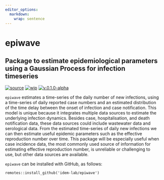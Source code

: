 ```yaml
---
editor_options: 
  markdown: 
    wrap: sentence
---
```


# epiwave

## Package to estimate epidemiological parameters using a Gaussian Process for infection timeseries

[![source](https://img.shields.io/badge/source-GitHub-success?style=flat&labelColor=gray)](https://github.com/idem-lab/epiwave) [![wip](https://www.repostatus.org/badges/latest/wip.svg)](https://www.repostatus.org/#wip) [![v.0.1.0-alpha](https://zenodo.org/badge/720975798.svg)](https://zenodo.org/doi/10.5281/zenodo.10398079)

`epiwave` estimates a time-series of the daily number of new infections, using a time-series of daily reported case numbers and an estimated distribution of the time delay between the onset of infection and case notification.
This model is unique because it integrates multiple data sources to estimate the underlying infection dynamics.
Besides case, hospitalisation, and death notification data, these data sources could include wastewater data and serological data.
From the estimated time-series of daily new infections we can then estimate useful epidemic parameters such as the effective reproduction number over time.
This package will be especially useful when case incidence data, the most commonly used source of information for estimating effective reproduction number, is unreliable or challenging to use, but other data sources are available.

`epiwave` can be installed with GitHub, as follows:
```
remotes::install_github('idem-lab/epiwave')
```
